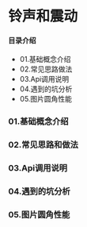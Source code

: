 # 铃声和震动
#### 目录介绍
- 01.基础概念介绍
- 02.常见思路做法
- 03.Api调用说明
- 04.遇到的坑分析
- 05.图片圆角性能



### 01.基础概念介绍



### 02.常见思路和做法



### 03.Api调用说明




### 04.遇到的坑分析



### 05.图片圆角性能














